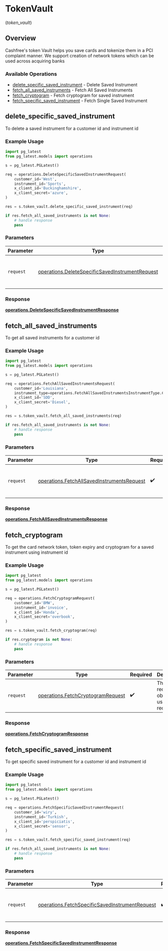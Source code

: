 # TokenVault
(*token_vault*)

## Overview

Cashfree's token Vault helps you save cards and tokenize them in a PCI complaint manner. We support creation of network tokens which can be used across acquiring banks

### Available Operations

* [delete_specific_saved_instrument](#delete_specific_saved_instrument) - Delete Saved Instrument
* [fetch_all_saved_instruments](#fetch_all_saved_instruments) - Fetch All Saved Instruments
* [fetch_cryptogram](#fetch_cryptogram) - Fetch cryptogram for saved instrument
* [fetch_specific_saved_instrument](#fetch_specific_saved_instrument) - Fetch Single Saved Instrument

## delete_specific_saved_instrument

To delete a saved instrument for a customer id and instrument id

### Example Usage

```python
import pg_latest
from pg_latest.models import operations

s = pg_latest.PGLatest()

req = operations.DeleteSpecificSavedInstrumentRequest(
    customer_id='West',
    instrument_id='Sports',
    x_client_id='Buckinghamshire',
    x_client_secret='azure',
)

res = s.token_vault.delete_specific_saved_instrument(req)

if res.fetch_all_saved_instruments is not None:
    # handle response
    pass
```

### Parameters

| Parameter                                                                                                          | Type                                                                                                               | Required                                                                                                           | Description                                                                                                        |
| ------------------------------------------------------------------------------------------------------------------ | ------------------------------------------------------------------------------------------------------------------ | ------------------------------------------------------------------------------------------------------------------ | ------------------------------------------------------------------------------------------------------------------ |
| `request`                                                                                                          | [operations.DeleteSpecificSavedInstrumentRequest](../../models/operations/deletespecificsavedinstrumentrequest.md) | :heavy_check_mark:                                                                                                 | The request object to use for the request.                                                                         |


### Response

**[operations.DeleteSpecificSavedInstrumentResponse](../../models/operations/deletespecificsavedinstrumentresponse.md)**


## fetch_all_saved_instruments

To get all saved instruments for a customer id

### Example Usage

```python
import pg_latest
from pg_latest.models import operations

s = pg_latest.PGLatest()

req = operations.FetchAllSavedInstrumentsRequest(
    customer_id='Louisiana',
    instrument_type=operations.FetchAllSavedInstrumentsInstrumentType.CARD,
    x_client_id='SDD',
    x_client_secret='Diesel',
)

res = s.token_vault.fetch_all_saved_instruments(req)

if res.fetch_all_saved_instruments is not None:
    # handle response
    pass
```

### Parameters

| Parameter                                                                                                | Type                                                                                                     | Required                                                                                                 | Description                                                                                              |
| -------------------------------------------------------------------------------------------------------- | -------------------------------------------------------------------------------------------------------- | -------------------------------------------------------------------------------------------------------- | -------------------------------------------------------------------------------------------------------- |
| `request`                                                                                                | [operations.FetchAllSavedInstrumentsRequest](../../models/operations/fetchallsavedinstrumentsrequest.md) | :heavy_check_mark:                                                                                       | The request object to use for the request.                                                               |


### Response

**[operations.FetchAllSavedInstrumentsResponse](../../models/operations/fetchallsavedinstrumentsresponse.md)**


## fetch_cryptogram

To get the card network token, token expiry and cryptogram for a saved instrument using instrument id

### Example Usage

```python
import pg_latest
from pg_latest.models import operations

s = pg_latest.PGLatest()

req = operations.FetchCryptogramRequest(
    customer_id='BMW',
    instrument_id='invoice',
    x_client_id='Honda',
    x_client_secret='overbook',
)

res = s.token_vault.fetch_cryptogram(req)

if res.cryptogram is not None:
    # handle response
    pass
```

### Parameters

| Parameter                                                                              | Type                                                                                   | Required                                                                               | Description                                                                            |
| -------------------------------------------------------------------------------------- | -------------------------------------------------------------------------------------- | -------------------------------------------------------------------------------------- | -------------------------------------------------------------------------------------- |
| `request`                                                                              | [operations.FetchCryptogramRequest](../../models/operations/fetchcryptogramrequest.md) | :heavy_check_mark:                                                                     | The request object to use for the request.                                             |


### Response

**[operations.FetchCryptogramResponse](../../models/operations/fetchcryptogramresponse.md)**


## fetch_specific_saved_instrument

To get specific saved instrument for a customer id and instrument id

### Example Usage

```python
import pg_latest
from pg_latest.models import operations

s = pg_latest.PGLatest()

req = operations.FetchSpecificSavedInstrumentRequest(
    customer_id='wiry',
    instrument_id='Turkish',
    x_client_id='perspiciatis',
    x_client_secret='sensor',
)

res = s.token_vault.fetch_specific_saved_instrument(req)

if res.fetch_all_saved_instruments is not None:
    # handle response
    pass
```

### Parameters

| Parameter                                                                                                        | Type                                                                                                             | Required                                                                                                         | Description                                                                                                      |
| ---------------------------------------------------------------------------------------------------------------- | ---------------------------------------------------------------------------------------------------------------- | ---------------------------------------------------------------------------------------------------------------- | ---------------------------------------------------------------------------------------------------------------- |
| `request`                                                                                                        | [operations.FetchSpecificSavedInstrumentRequest](../../models/operations/fetchspecificsavedinstrumentrequest.md) | :heavy_check_mark:                                                                                               | The request object to use for the request.                                                                       |


### Response

**[operations.FetchSpecificSavedInstrumentResponse](../../models/operations/fetchspecificsavedinstrumentresponse.md)**

